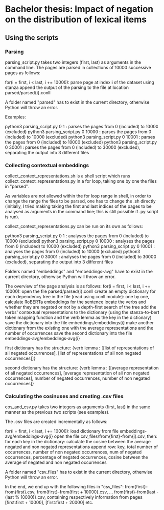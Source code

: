 # Bachelor thesis: Impact of negation on the distribution of lexical items

## Using the scripts

### Parsing
parsing_script.py takes two integers (first, last) as arguments in the command line.
The pages are parsed in collections of 10000 successive pages as follows:

for(i = first, i < last, i += 10000):
    parse page at index i of the dataset using stanza
    append the output of the parsing to the file at location parsed/parsed{i}.conll


A folder named "parsed" has to exist in the current directory, otherwise Python will throw an error.

Examples:

python3 parsing_script.py 0 1 : parses the pages from 0 (included) to 10000 (excluded)
python3 parsing_script.py 0 10000 : parses the pages from 0 (included) to 10000 (excluded)
python3 parsing_script.py 0 10001 : parses the pages from 0 (included) to 10000 (excluded)
python3 parsing_script.py 0 30001 : parses the pages from 0 (included) to 30000 (excluded), separating the output
                                    into 3 different files

### Collecting contextual embeddings
collect_context_representations.sh is a shell script which runs collect_context_representations.py in a for loop,
taking one by one the files in "parsed".

As variables are not allowed within the for loop range in shell, in order to change the range the files to be parsed,
one has to change the .sh directly (initially, I tried making taking the first and last indices of the pages to be
analysed as arguments in the command line; this is still possible if .py script is run).

collect_context_representations.py can be run on its own as follows:

python3 parsing_script.py 0 1 : analyses the pages from 0 (included) to 10000 (excluded)
python3 parsing_script.py 0 10000 : analyses the pages from 0 (included) to 10000 (excluded)
python3 parsing_script.py 0 10001 : analyses the pages from 0 (included) to 10000 (excluded)
python3 parsing_script.py 0 30001 : analyses the pages from 0 (included) to 30000 (excluded), separating the output
                                    into 3 different files

Folders named "embeddings" and "embeddings-avg" have to exist in the current directory, otherwise Python will throw an error.

The overview of the page analysis is as follows:
for(i = first, i < last, i += 10000):
    open the file parsed/parsed{i}.conll
    create an empty dictionary
    for each dependency tree in the file (read using conll module):
        one by one, calculate RoBERTa embeddings for the sentence 
        locate the verbs and whether they are negated or not by a depth-first search of the tree
        add the verbs' contextual representations to the dictionary (using the stanza-to-bert token mapping function
                                                                     and the verb lemma as the key in the dictionary)
    save the dictionary into the file embeddings/embeddings{i}
    make another dictionary from the existing one with the average representations and the number of occurrences
    save the second dictionary into the file embeddings-avg/embeddings-avg{i}

first dictionary has the structure: {verb lemma : \[\[list of representations of all negated occurrences\],
                                                   \[list of representations of all non negated occurrences\]\]}

second dictionary has the structure: {verb lemma : \[\[average representation of all negated occurrences\],
                                                    \[average representation of all non negated occurrences\],
                                                    number of negated occurrences,
                                                    number of non negated occurrences\]}

### Calculating the cosinuses and creating .csv files
cos_and_csv.py takes two integers as arguments (first, last) in the same manner as the previous two scripts (see examples).

The .csv files are created incrementally as follows:

for(i = first, i < last, i += 10000):
    load dictionary from file embeddings-avg/embeddings-avg{i}
    open the file csv_files/from{first}-from{i}.csv, then:
        for each key in the dictionary:
            calculate the cosine between the average negated and non negated representations
            append row: key, total number of occurrences, number of non negated occurrences,
                        num of negated occurrences, percentage of negated occurrences,
                        cosine between the average of negated and non negated occurrences

A folder named "csv_files" has to exist in the current directory, otherwise Python will throw an error.

In the end, we end up with the following files in "csv_files": from{first}-from{first}.csv,
                                                               from{first}-from{first + 10000}.csv,
                                                               ...
                                                               from{first}-from{last - (last % 10000)}.csv,
containing respectively information from pages \[first:first + 10000\], \[first:first + 20000\] etc.
    
